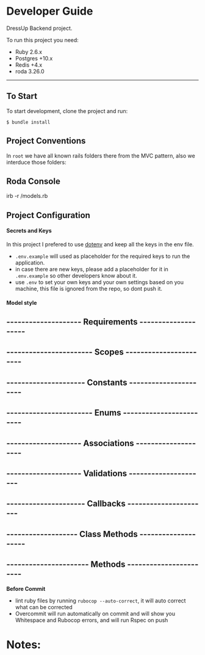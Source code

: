 # Developer Guide

DressUp Backend project.

To run this project you need:

- Ruby 2.6.x
- Postgres +10.x
- Redis +4.x
- roda 3.26.0
---

## To Start
To start development, clone the project and run:

```
$ bundle install
```

## Project Conventions

In `root` we have all known rails folders there from the MVC pattern, also we interduce those folders:

## Roda Console
irb -r /models.rb

## Project Configuration

#### Secrets and Keys

In this project I prefered to use [dotenv](https://github.com/bkeepers/dotenv) and keep all the keys in the env file.

- `.env.example` will used as placeholder for the required keys to run the application.
- in case there are new keys, please add a placeholder for it in `.env.example` so other developers know about it.
- use `.env` to set your own keys and your own settings based on you machine, this file is ignored from the repo, so dont push it.

#### Model style
## -------------------- Requirements -------------------- ##
## ----------------------- Scopes ----------------------- ##
## --------------------- Constants ---------------------- ##
## ----------------------- Enums ------------------------ ##
## -------------------- Associations -------------------- ##
## -------------------- Validations --------------------- ##
## --------------------- Callbacks ---------------------- ##
## ------------------- Class Methods -------------------- ##
## ---------------------- Methods ----------------------- ##

**Before Commit**

- lint ruby files by running `rubocop --auto-correct`, it will auto correct what can be corrected
- Overcommit will run automatically on commit and will show you Whitespace and Rubocop errors, and will run Rspec on push

# Notes:
